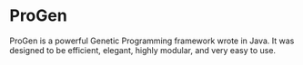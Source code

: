 ProGen
======

ProGen is a powerful Genetic Programming framework wrote in Java. It was designed to be efficient, elegant, highly modular, and very easy to use.
